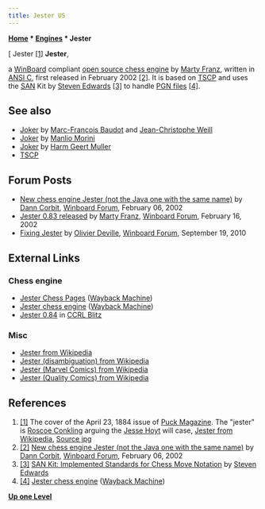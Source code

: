 ```yaml
---
title: Jester US
---
```

**[Home](Home "Home") \* [Engines](Engines "Engines") \* Jester**



[ Jester <a id="cite-note-1" href="#cite-ref-1">[1]</a>
**Jester**,  

a [WinBoard](WinBoard "WinBoard") compliant [open source chess engine](Category:Open_Source "Category:Open Source") by [Marty Franz](Marty_Franz "Marty Franz"), written in [ANSI C](C "C"), first released in February 2002 <a id="cite-note-2" href="#cite-ref-2">[2]</a>. 
It is based on [TSCP](TSCP "TSCP") and uses the [SAN](Algebraic_Chess_Notation#SAN "Algebraic Chess Notation") Kit by [Steven Edwards](Steven_Edwards "Steven Edwards") <a id="cite-note-3" href="#cite-ref-3">[3]</a> to handle [PGN files](Portable_Game_Notation "Portable Game Notation") <a id="cite-note-4" href="#cite-ref-4">[4]</a>. 



## See also


* [Joker](Joker "Joker") by [Marc-François Baudot](Marc-Fran%C3%A7ois_Baudot "Marc-François Baudot") and [Jean-Christophe Weill](Jean-Christophe_Weill "Jean-Christophe Weill")
* [Joker](Joker_IT "Joker IT") by [Manlio Morini](Manlio_Morini "Manlio Morini")
* [Joker](Joker_NL "Joker NL") by [Harm Geert Muller](Harm_Geert_Muller "Harm Geert Muller")
* [TSCP](TSCP "TSCP")


## Forum Posts


* [New chess engine Jester (not the Java one with the same name)](http://www.open-aurec.com/wbforum/viewtopic.php?f=18&t=36032) by [Dann Corbit](Dann_Corbit "Dann Corbit"), [Winboard Forum](Computer_Chess_Forums "Computer Chess Forums"), February 06, 2002
* [Jester 0.83 released](http://www.open-aurec.com/wbforum/viewtopic.php?f=18&t=36158) by [Marty Franz](Marty_Franz "Marty Franz"), [Winboard Forum](Computer_Chess_Forums "Computer Chess Forums"), February 16, 2002
* [Fixing Jester](http://www.open-aurec.com/wbforum/viewtopic.php?f=2&t=51193) by [Olivier Deville](Olivier_Deville "Olivier Deville"), [Winboard Forum](Computer_Chess_Forums "Computer Chess Forums"), September 19, 2010


## External Links


### Chess engine


* [Jester Chess Pages](http://web.archive.org/web/20030204061953/http://www.eiganic.com/) ([Wayback Machine](https://en.wikipedia.org/wiki/Wayback_Machine))
* [Jester chess engine](http://web.archive.org/web/20050210004415/www.eiganic.com/jester.html) ([Wayback Machine](https://en.wikipedia.org/wiki/Wayback_Machine))
* [Jester 0.84](http://www.computerchess.org.uk/ccrl/404/cgi/engine_details.cgi?print=Details&eng=Jester%200.84#Jester_0_84) in [CCRL Blitz](CCRL "CCRL")


### Misc


* [Jester from Wikipedia](https://en.wikipedia.org/wiki/Jester)
* [Jester (disambiguation) from Wikipedia](https://en.wikipedia.org/wiki/Jester_%28disambiguation%29)
* [Jester (Marvel Comics) from Wikipedia](https://en.wikipedia.org/wiki/Jester_%28Marvel_Comics%29)
* [Jester (Quality Comics) from Wikipedia](https://en.wikipedia.org/wiki/Jester_%28Quality_Comics%29)


## References


1. <a id="cite-ref-1" href="#cite-note-1">[1]</a> The cover of the April 23, 1884 issue of [Puck Magazine](https://en.wikipedia.org/wiki/Puck_%28magazine%29). The "jester" is [Roscoe Conkling](https://en.wikipedia.org/wiki/Roscoe_Conkling) arguing the [Jesse Hoyt](https://en.wikipedia.org/wiki/Jesse_Hoyt) will case, [Jester from Wikipedia](https://en.wikipedia.org/wiki/Jester), [Source jpg](http://www.senate.gov/artandhistory/art/resources/graphic/xlarge/38_00349.jpg)
2. <a id="cite-ref-2" href="#cite-note-2">[2]</a> [New chess engine Jester (not the Java one with the same name)](http://www.open-aurec.com/wbforum/viewtopic.php?f=18&t=36032) by [Dann Corbit](Dann_Corbit "Dann Corbit"), [Winboard Forum](Computer_Chess_Forums "Computer Chess Forums"), February 06, 2002
3. <a id="cite-ref-3" href="#cite-note-3">[3]</a> [SAN Kit: Implemented Standards for Chess Move Notation](http://www.cs.cmu.edu/afs/cs/project/ai-repository/ai/areas/games/chess/san/) by [Steven Edwards](Steven_Edwards "Steven Edwards")
4. <a id="cite-ref-4" href="#cite-note-4">[4]</a> [Jester chess engine](http://web.archive.org/web/20050210004415/www.eiganic.com/jester.html) ([Wayback Machine](https://en.wikipedia.org/wiki/Wayback_Machine))

**[Up one Level](Engines "Engines")**







 
